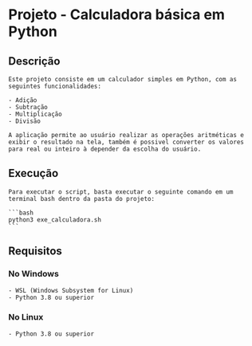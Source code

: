 # Projeto - Calculadora básica em Python

## Descrição
    Este projeto consiste em um calculador simples em Python, com as seguintes funcionalidades:

    - Adição
    - Subtração
    - Multiplicação
    - Divisão

    A aplicação permite ao usuário realizar as operações aritméticas e exibir o resultado na tela, também é possivel converter os valores para real ou inteiro à depender da escolha do usuário.

## Execução
    Para executar o script, basta executar o seguinte comando em um terminal bash dentro da pasta do projeto:

    ```bash
    python3 exe_calculadora.sh
    ```
## Requisitos
### No Windows
    - WSL (Windows Subsystem for Linux)
    - Python 3.8 ou superior
### No Linux
    - Python 3.8 ou superior
